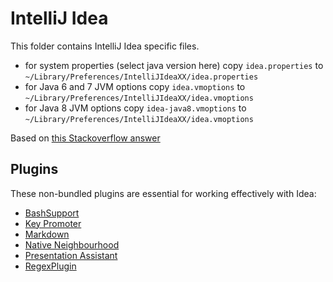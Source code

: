 IntelliJ Idea
=============

This folder contains IntelliJ Idea specific files.

  * for system properties (select java version here) copy `idea.properties` to `~/Library/Preferences/IntelliJIdeaXX/idea.properties`
  * for Java 6 and 7 JVM options copy `idea.vmoptions` to `~/Library/Preferences/IntelliJIdeaXX/idea.vmoptions` 
  * for Java 8 JVM options copy `idea-java8.vmoptions` to `~/Library/Preferences/IntelliJIdeaXX/idea.vmoptions`

Based on [this Stackoverflow answer](http://stackoverflow.com/questions/13578062/how-to-increase-ide-memory-limit-in-intellij-idea-on-mac/13581526#13581526)


Plugins
-------

These non-bundled plugins are essential for working effectively with Idea:

  * [BashSupport](https://plugins.jetbrains.com/plugin/4230)
  * [Key Promoter](https://plugins.jetbrains.com/plugin/4455)
  * [Markdown](https://plugins.jetbrains.com/plugin/5970)
  * [Native Neighbourhood](https://plugins.jetbrains.com/plugin/38)
  * [Presentation Assistant](https://plugins.jetbrains.com/plugin/7345)
  * [RegexPlugin](https://plugins.jetbrains.com/plugin/19)
  